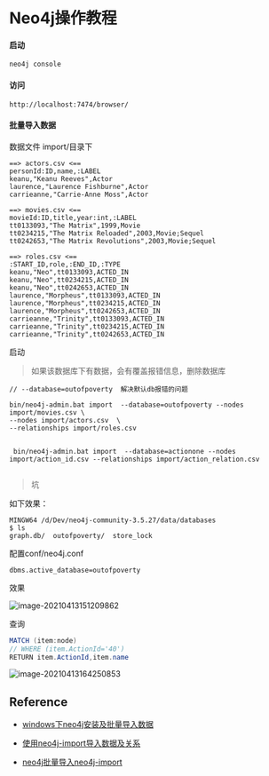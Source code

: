 

# Neo4j操作教程



#### 启动

```shell
neo4j console
```





#### 访问

```
http://localhost:7474/browser/
```

#### 批量导入数据

数据文件 import/目录下

```properties
==> actors.csv <==
personId:ID,name,:LABEL
keanu,"Keanu Reeves",Actor
laurence,"Laurence Fishburne",Actor
carrieanne,"Carrie-Anne Moss",Actor

==> movies.csv <==
movieId:ID,title,year:int,:LABEL
tt0133093,"The Matrix",1999,Movie
tt0234215,"The Matrix Reloaded",2003,Movie;Sequel
tt0242653,"The Matrix Revolutions",2003,Movie;Sequel

==> roles.csv <==
:START_ID,role,:END_ID,:TYPE
keanu,"Neo",tt0133093,ACTED_IN
keanu,"Neo",tt0234215,ACTED_IN
keanu,"Neo",tt0242653,ACTED_IN
laurence,"Morpheus",tt0133093,ACTED_IN
laurence,"Morpheus",tt0234215,ACTED_IN
laurence,"Morpheus",tt0242653,ACTED_IN
carrieanne,"Trinity",tt0133093,ACTED_IN
carrieanne,"Trinity",tt0234215,ACTED_IN
carrieanne,"Trinity",tt0242653,ACTED_IN
```

启动

> 如果该数据库下有数据，会有覆盖报错信息，删除数据库

```shell
// --database=outofpoverty  解决默认db报错的问题

bin/neo4j-admin.bat import  --database=outofpoverty --nodes import/movies.csv \
--nodes import/actors.csv  \
--relationships import/roles.csv


 bin/neo4j-admin.bat import  --database=actionone --nodes import/action_id.csv --relationships import/action_relation.csv


```

> 坑





如下效果：

```shell
MINGW64 /d/Dev/neo4j-community-3.5.27/data/databases
$ ls
graph.db/  outofpoverty/  store_lock
```

配置conf/neo4j.conf

```properties
dbms.active_database=outofpoverty
```

效果

![image-20210413151209862](D:\Dev\SrcCode\spring-boot-climbing\data-climbing-manuscripts\src\main\data\scheduler\neo4j\Neo4j操作教程.assets\image-20210413151209862.png)



查询

```java
MATCH (item:node)
// WHERE (item.ActionId='40')
RETURN item.ActionId,item.name
```



![image-20210413164250853](D:\Dev\SrcCode\spring-boot-climbing\data-climbing-manuscripts\src\main\data\scheduler\neo4j\Neo4j操作教程.assets\image-20210413164250853.png)





## Reference

- [windows下neo4j安装及批量导入数据](https://blog.csdn.net/weixin_43927437/article/details/105149951)

- [使用neo4j-import导入数据及关系](https://www.cnblogs.com/jpfss/p/11289669.html)

- [neo4j批量导入neo4j-import](https://www.cnblogs.com/jpfss/p/11289745.html)